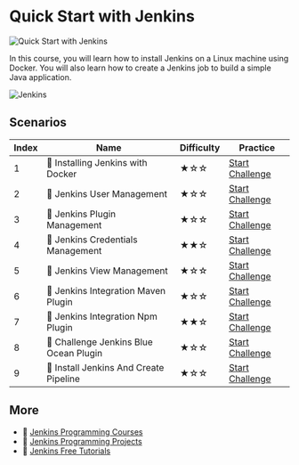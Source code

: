 # Quick Start with Jenkins

![Quick Start with Jenkins](https://cover-creator.appbot.io/quick-start-with-jenkins.png)

In this course, you will learn how to install Jenkins on a Linux machine using Docker. You will also learn how to create a Jenkins job to build a simple Java application.

![Jenkins](https://img.shields.io/badge/Jenkins-whitesmoke?style=for-the-badge&logo=jenkins)


## Scenarios

|   Index | Name                                  | Difficulty   | Practice                                                                   |
|---------|---------------------------------------|--------------|----------------------------------------------------------------------------|
|       1 | 🎯 Installing Jenkins with Docker      | ★☆☆          | <a target='_blank' href='https://labex.io/labs/29061'>Start Challenge</a>  |
|       2 | 🎯 Jenkins User Management             | ★☆☆          | <a target='_blank' href='https://labex.io/labs/149236'>Start Challenge</a> |
|       3 | 🎯 Jenkins Plugin Management           | ★☆☆          | <a target='_blank' href='https://labex.io/labs/40829'>Start Challenge</a>  |
|       4 | 🎯 Jenkins Credentials Management      | ★★☆          | <a target='_blank' href='https://labex.io/labs/67529'>Start Challenge</a>  |
|       5 | 🎯 Jenkins View Management             | ★☆☆          | <a target='_blank' href='https://labex.io/labs/67545'>Start Challenge</a>  |
|       6 | 🎯 Jenkins Integration Maven Plugin    | ★☆☆          | <a target='_blank' href='https://labex.io/labs/189626'>Start Challenge</a> |
|       7 | 🎯 Jenkins Integration Npm Plugin      | ★★☆          | <a target='_blank' href='https://labex.io/labs/148879'>Start Challenge</a> |
|       8 | 🎯 Challenge Jenkins Blue Ocean Plugin | ★☆☆          | <a target='_blank' href='https://labex.io/labs/145227'>Start Challenge</a> |
|       9 | 🎯 Install Jenkins And Create Pipeline | ★☆☆          | <a target='_blank' href='https://labex.io/labs/7771'>Start Challenge</a>   |

## More

- 🔗 [Jenkins Programming Courses](https://github.com/labex-labs/awesome-programming-courses)
- 🔗 [Jenkins Programming Projects](https://github.com/labex-labs/awesome-programming-projects)
- 🔗 [Jenkins Free Tutorials](https://github.com/labex-labs/jenkins-free-tutorials)

